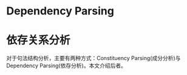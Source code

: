# Dependency Parsing



# 依存关系分析

对于句法结构分析，主要有两种方式：Constituency Parsing(成分分析)与Dependency Parsing(依存分析)。本文介绍后者。
